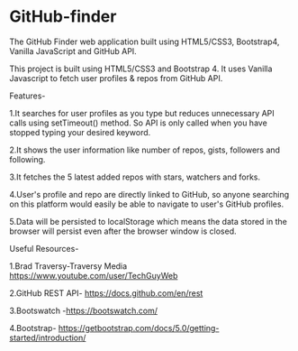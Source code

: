 # GitHub-finder
The GitHub Finder web application built using HTML5/CSS3, Bootstrap4, Vanilla JavaScript and GitHub API.

This project is built using HTML5/CSS3 and Bootstrap 4. It uses Vanilla Javascript to fetch user profiles & repos from GitHub API.

Features-

1.It searches for user profiles as you type but reduces unnecessary API calls using setTimeout() method. So API is only called when you have stopped typing your desired keyword.

2.It shows the user information like number of repos, gists, followers and following.

3.It fetches the 5 latest added repos with stars, watchers and forks.

4.User's profile and repo are directly linked to GitHub, so anyone searching on this platform would easily be able to navigate to user's GitHub profiles.


5.Data will be persisted to localStorage which means the data stored in the browser will persist even after the browser window is closed.


Useful Resources-

1.Brad Traversy-Traversy Media https://www.youtube.com/user/TechGuyWeb

2.GitHub REST API- https://docs.github.com/en/rest

3.Bootswatch -https://bootswatch.com/

4.Bootstrap- https://getbootstrap.com/docs/5.0/getting-started/introduction/
